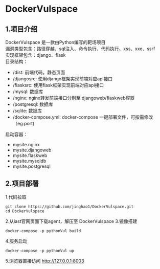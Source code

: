 # DockerVulspace
## 1.项目介绍 
DockerVulspace 是一款由Python编写的靶场项目<br>
漏洞类型包含：路径穿越、sql注入、命令执行、代码执行、xss、xxe、ssrf <br>
实现框架包含：django、flask <br>
目录结构：
 -  /dist: 前端代码，静态页面
 -  /djangosrc: 使用django框架实现前端对应api接口
 -  /flasksrc: 使用flask框架实现前端对应api接口
 -  /mysql: 数据库
 -  /nginx: nginx转发前端接口分别至 djangoweb/flaskweb容器
 -  /postgresql: 数据库
 -  /sqlite: 数据库
 -  /docker-compose.yml: docker-compose 一键部署文件，可按需修改（eg:port)

启动容器：
   -  mysite.nginx
   -  mysite.djangoweb
   -  mysite.flaskweb
   -  mysite.mysqldb
   -  mysite.postgresql

 
## 2.项目部署
1.代码拉取
```shell script
git clone https://github.com/jinghao1/DockerVulspace.git
cd DockerVulspace
```
2.从iast官网页面下载agent，解压至 DockerVulspace
3.镜像搭建
```shell script
docker-compose -p pythonVul build
```
4.服务启动
```shell script
docker-compose -p pythonVul up
``` 
5.浏览器直接访问
http://127.0.0.1:8003